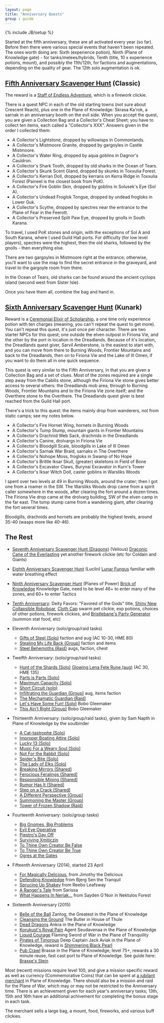 ```yaml
---
layout: page
title: "Anniversary Quests"
group : guide
---
```

{% include JB/setup %}

Started at the fifth anniversary, these are all activated every year (so far). Before then there were various special events that
haven't been repeated. The ones worth doing are: Sixth (experience potion), Ninth (Plane of Knowledge gate) - for tanks/melees/hybrids, Tenth (title, 10 x experience potions, mount), and possibly the 11th/12th, for factions and augmentations, depending on the quality of gear.  The 12th solo augmentation is ok.

## [Fifth Anniversary Scavenger Hunt](http://everquest.allakhazam.com/db/quest.html?quest=2850) (Classic)

The reward is a [Staff of Endless Adventure](http://everquest.allakhazam.com/search.html?q=staff+of+endless+adventure), which is a firework clickie.

There is a quest NPC in each of the old starting towns (not sure about Crescent Reach), plus one in the Plane of Knowledge: Skrasa Ka'rok, a sarnak in an anniversary booth on the evil side.  When you accept the quest, you are given a Collection Bag and a Collector's Cheat Sheet; you have to collect ten items, each called a "Collector's XXX".  Answers given in the order I collected them:

- A Collector's Lightstone, dropped by willowisps in Commonlands.
- A Collector's Mistmoore Granite, dropped by gargoyles in Castle Mistmoore.
- A Collector's Water Ring, dropped by aqua goblins in Dagnor's Cauldron.
- A Collector's Shark Tooth, dropped by old sharks in the Ocean of Tears.
- A Collector's Skunk Scent Gland, dropped by skunks in Toxxulia Forest.
- A Collector's Kerran Doll, dropped by kerrans on Kerra Ridge in Toxxulia Forest (Paineel is the closest book from PoK).
- A Collector's Fire Goblin Skin, dropped by goblins in Solusek's Eye (Sol A).
- A Collector's Undead Froglok Tongue, dropped by undead frogloks in Lower Guk.
- A Collector's Scythe, dropped by spectres near the entrance to the Plane of Fear in the Feerott.
- A Collector's Preserved Split Paw Eye, dropped by gnolls in South Karana.

To travel, I used PoK stones and origin, with the exceptions of Sol A and South Karana, where I used Guild Hall ports.  For difficulty (for low level players), spectres were the highest, then the old sharks, followed by the gnolls -  then everything else.

There are two gargoyles in Mistmoore right at the entrance; otherwise, you'll want to use the map to find the secret entrance in the graveyard, and travel to the gargoyle room from there.

In the Ocean of Tears, old sharks can be found around the ancient cyclops island (second west from Sister Isle).

Once you have them all, combine the bag and hand in.

## [Sixth Anniversary Scavenger Hunt](http://everquest.allakhazam.com/db/quest.html?quest=3068) (Kunark)

Reward is a [Ceremonial Elixir of Scholarship](http://everquest.allakhazam.com/db/item.html?item=35074), a one time only experience potion with ten charges (meaning, you can't repeat the quest to get more).  You can't repeat this quest, it's just once per character.  There are two starter NPCs for this quest; one outside the elven outpost in Firiona Vie, and the other by the port in location in the Dreadlands.  Because of it's location, the Dreadlands quest giver, Sarvil Amberstone, is the easiest to start with, and you can move from there to Burning Woods, Frontier Mountains and back to the Dreadlands, then on to Firiona Vie and the Lake of Ill Omen, if you want to do them all in one quick sequence.

This quest is very similar to the Fifth Anniversary, in that you are given a Collection Bag and a set of clues.  Most of the zones required are a single step away from the Cabilis stone, although the Firiona Vie stone gives better access to several others: the Dreadlands mob area, through to Burning Woods, Frontier Mountains and to the Firiona Vie zone itself; and the Overthere stone to the Overthere.  The Dreadlands quest giver is best reached from the Guild Hall port.

There's a trick to this quest: the items mainly drop from wanderers, not from static camps; see my notes below.

- A Collector's Fire Hornet Wing, hornets in Burning Woods
- A Collector's Tump Stump, mountain giants in Frontier Mountains
- A Collector's Drachnid Web Sack, drachnids in the Dreadlands
- A Collector's Canine, drolvargs in Firiona Vie
- A Collector's Bloodgill Scale, bloodgills in Lake of Ill Omen
- A Collector's Sarnak War Braid, sarnaks in The Overthere
- A Collector's Nohope Moss, frogloks in Swamp of No Hope
- A Collector's Brittle Iksar Skull, (greater) skeletons in Field of Bone
- A Collector's Excavator Claws, Burynai Excavator in Kurn's Tower
- A Collector's Iksar Witch Doll, caster goblins in Warsliks Woods

I spent over two levels at 49 in Burning Woods, around the crater; then I got one from a roamer in the SW.  The Warsliks Woods drop came from a spirit caller somewhere in the woods, after clearing the fort around a dozen times.  The Firiona Vie drop came at the drolvarg building, SW of the elven camp in the far east.  The tump stump came from a wandering giant, after clearing the fort several times.

Bloodgills, drachnids and hornets are probably the highest levels, around 35-40 (wasps more like 40-46).

## The Rest

- [Seventh Anniversary Scavenger Hunt (Dragons)](http://everquest.allakhazam.com/db/quest.html?quest=4161) (Velious) [Draconic Cane of the Everlasting](http://everquest.allakhazam.com/db/item.html?item=66213) yet another firework clickie (etc for Coldain and Giants)
- [Eighth Anniversary Scavenger Hunt](http://everquest.allakhazam.com/db/quest.html?quest=4156) (Luclin) [Lunar Fungus](http://everquest.allakhazam.com/db/item.html?item=67302) familiar with water breathing effect
- [Ninth Anniversary Scavenger Hunt](http://everquest.allakhazam.com/db/quest.html?quest=4541) (Planes of Power) [Brick of Knowledge](href="http://everquest.allakhazam.com/db/item.html?item=74202) Knowledge Gate, need to be level 46+ to enter many of the zones, and 60+ to enter Tactics
- [Tenth Anniversary](http://everquest.allakhazam.com/db/quest.html?quest=4843): Deity Favors: "Favored of the Gods" title,
[Shiny New Collapsible Roboboar](http://everquest.allakhazam.com/db/item.html?item=83386), [Cloth Cap](http://everquest.allakhazam.com/db/item.html?item=83326) swarm pet clickie, exp potions, choices of other potions, firework
clickies, and [Bristlebane's Party Generator](http://everquest.allakhazam.com/db/item.html?item=83320) (summon stat food, etc)
- Eleventh Anniversary (solo/group/raid tasks)
	- [Gifts of Steel (Solo)](http://everquest.allakhazam.com/db/quest.html?quest=5051) faction and aug (AC 10-30, HME 80)
	- [Stealing My Life Back (Group)](http://everquest.allakhazam.com/db/quest.html?quest=5052) faction and items
	- [Steel Behemoths (Raid)](http://everquest.allakhazam.com/db/quest.html?quest=5305) augs, faction, chest
- Twelfth Anniversary: (solo/group/raid tasks)
	- [Hunt of the Shards (Solo)](http://everquest.allakhazam.com/db/quest.html?quest=5303) [Glowing Lena Fete Rune (aug)](http://everquest.allakhazam.com/db/item.html?item=97004) (AC 30, HME 135)
	- [Parts is Parts (Solo)](http://everquest.allakhazam.com/db/quest.html?quest=5307)
	- [Maximum Capacity (Solo)](http://everquest.allakhazam.com/db/quest.html?quest=5308)
	- [Short Circuit (solo)](http://everquest.allakhazam.com/db/quest.html?quest=5306)
	- [Infiltrating the Guardian (Group)](http://everquest.allakhazam.com/db/quest.html?quest=5304) aug, items faction
	- [The Mechamatic Guardian (Raid)](http://everquest.allakhazam.com/db/quest.html?quest=5305)
	- [Let's Have Some Fun! (Solo)](http://everquest.allakhazam.com/db/quest.html?quest=5309) Bobo Gleemaker
	- [This Ain't Right (Group)](http://everquest.allakhazam.com/db/quest.html?quest=5310) Bobo Gleemaker
- Thirteenth Anniversary: (solo/group/raid tasks), given by Sam Napth in Plane of Knowledge by the soulbinder
	- [A Cat-tastrophe (Solo)](http://everquest.allakhazam.com/db/quest.html?quest=5691)
	- [Improper Boating Attire (Solo)](http://everquest.allakhazam.com/db/quest.html?quest=5693)
	- [Lucky 13 (Solo)](http://everquest.allakhazam.com/db/quest.html?quest=5690)
	- [Music For a Weary Soul (Solo)](http://everquest.allakhazam.com/db/quest.html?quest=5695)
	- [Not For the Rabbit (Solo)](http://everquest.allakhazam.com/db/quest.html?quest=5694)
	- [Spider's Bite (Solo)](http://everquest.allakhazam.com/db/quest.html?quest=5692)
	- [The Lady of Elks (Solo)](http://everquest.allakhazam.com/db/quest.html?quest=5697)
	- [Breaking Mirrors (Shared)](http://everquest.allakhazam.com/db/quest.html?quest=5696)
	- [Ferocious Feralings (Shared)](http://everquest.allakhazam.com/db/quest.html?quest=5699)
	- [Responsible Mining (Shared)](http://everquest.allakhazam.com/db/quest.html?quest=5700)
	- [Rumor Has It (Shared)](http://everquest.allakhazam.com/db/quest.html?quest=5698)
	- [Step on a Crack (Shared)](http://everquest.allakhazam.com/db/quest.html?quest=5689)
	- [A Different Perspective (Group)](http://everquest.allakhazam.com/db/quest.html?quest=5701)
	- [Summoning the Master (Group)](http://everquest.allakhazam.com/db/quest.html?quest=5704)
	- [Tower of Frozen Shadow (Raid)](http://everquest.allakhazam.com/db/quest.html?quest=5702)
- Fourteenth Anniversary: (solo/group tasks)
	- [Big Gnomes, Big Problems](http://everquest.allakhazam.com/db/quest.html?quest=6784)
	- [Evil Eye Operative](http://everquest.allakhazam.com/db/quest.html?quest=6788)
	- [Piestro's Day Off](http://everquest.allakhazam.com/db/quest.html?quest=6785)
	- [Surviving Xmiticzin]()
	- [To Thine Own Creator Be False](http://everquest.allakhazam.com/db/quest.html?quest=6789)
	- [To Thine Own Creator Be True](http://everquest.allakhazam.com/db/quest.html?quest=6786)
	- [Ogres at the Gates](http://everquest.allakhazam.com/db/quest.html?quest=6783)
- Fifteenth Anniversary (2014), started 23 April
	- [For Magically Delicious](http://everquest.allakhazam.com/db/quest.html?quest=7505), from Jimothy the Delicious
	- [Defending Knowledge](http://everquest.allakhazam.com/db/quest.html?quest=7502) from Bjerg Sen the Tranquil
	- [Sprucing Up Shakey](http://everquest.allakhazam.com/db/quest.html?quest=7503) from Reebo Leafsway
	- [A Ranger's Tale](http://everquest.allakhazam.com/db/quest.html?quest=7504) from Sarissa
	- [What Happens In Neriak...](http://everquest.allakhazam.com/db/quest.html?quest=7501) from Sayden G'Noir in Nektulos Forest


- Sixteenth Anniversary (2015)
  - [Belle of the Ball](http://everquest.allakhazam.com/db/quest.html?quest=8019) Zantog, the Greatest in the Plane of Knowledge
  - [Cleansing the Ground](http://everquest.allakhazam.com/db/quest.html?quest=8020) The Butler in House of Thule
  - [Dead Dragons](http://everquest.allakhazam.com/db/quest.html?quest=8021) Ankra in the Plane of Knowledge
  - [Korukust's Royal Pain](http://everquest.allakhazam.com/db/quest.html?quest=8022) Agent Seudavenaa in the Plane of Knowledge
  - [Liquid Courage](http://everquest.allakhazam.com/db/quest.html?quest=8023) Flaming Sword of War in the Plane of Tranquility
  - [Pirates of Timorous](http://everquest.allakhazam.com/db/quest.html?quest=8024) Deep Captain Jack Aviak in the Plane of Knowledge, reward is [Shimmering Black Pearl](http://everquest.allakhazam.com/db/item.html?item=123281)
  -
    [Pub Crawl](http://everquest.allakhazam.com/db/quest.html?quest=8025)
  Brasse in the Plane of Knowledge; level 75+, rewards a 30 minute
  reuse, fast cast port to Plane of Knowledge.  See guide here:
  [Brasse's Stein](brasses-stein.html)

Most (recent) missions require level 100, and give a mission specific reward as well as currency (Commemorative Coins) that can be spent at [a jubilant merchant](http://everquest.allakhazam.com/db/npc.html?id=46622) in Plane of Knowledge.  There should also be a mission and raid for the Plane of War, which may or may not be restricted to the Anniversary time.  There is an achievement given for each year's anniversary tasks; 13th, 15th and 16th have an additional achivement for completing the bonus stage in each task.

The merchant sells a large bag, a mount, food, fireworks, and various buff clickies.
